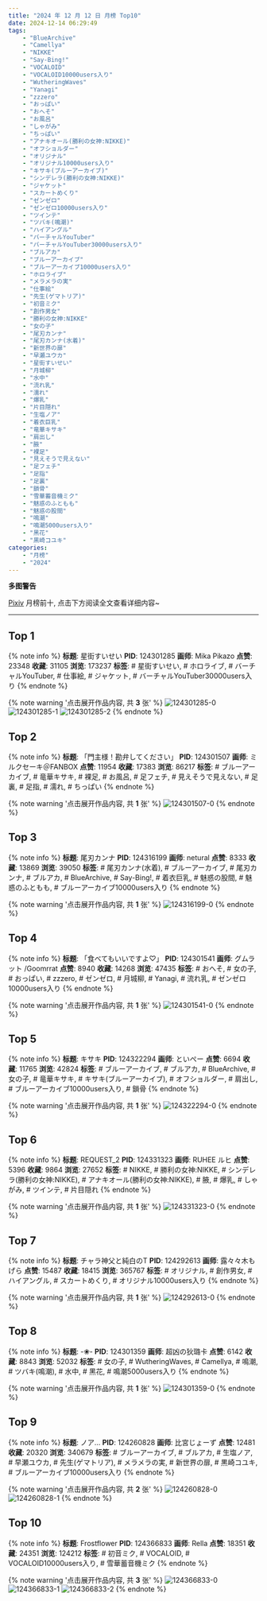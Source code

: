 ```yaml
---
title: "2024 年 12 月 12 日 月榜 Top10"
date: 2024-12-14 06:29:49
tags:
    - "BlueArchive"
    - "Camellya"
    - "NIKKE"
    - "Say-Bing!"
    - "VOCALOID"
    - "VOCALOID10000users入り"
    - "WutheringWaves"
    - "Yanagi"
    - "zzzero"
    - "おっぱい"
    - "おへそ"
    - "お風呂"
    - "しゃがみ"
    - "ちっぱい"
    - "アナキオール(勝利の女神:NIKKE)"
    - "オフショルダー"
    - "オリジナル"
    - "オリジナル10000users入り"
    - "キサキ(ブルーアーカイブ)"
    - "シンデレラ(勝利の女神:NIKKE)"
    - "ジャケット"
    - "スカートめくり"
    - "ゼンゼロ"
    - "ゼンゼロ10000users入り"
    - "ツインテ"
    - "ツバキ(鳴潮)"
    - "ハイアングル"
    - "バーチャルYouTuber"
    - "バーチャルYouTuber30000users入り"
    - "ブルアカ"
    - "ブルーアーカイブ"
    - "ブルーアーカイブ10000users入り"
    - "ホロライブ"
    - "メラメラの実"
    - "仕事絵"
    - "先生(ゲマトリア)"
    - "初音ミク"
    - "創作男女"
    - "勝利の女神:NIKKE"
    - "女の子"
    - "尾刃カンナ"
    - "尾刃カンナ(水着)"
    - "新世界の扉"
    - "早瀬ユウカ"
    - "星街すいせい"
    - "月城柳"
    - "水中"
    - "流れ乳"
    - "濡れ"
    - "爆乳"
    - "片目隠れ"
    - "生塩ノア"
    - "着衣巨乳"
    - "竜華キサキ"
    - "肩出し"
    - "腋"
    - "裸足"
    - "見えそうで見えない"
    - "足フェチ"
    - "足指"
    - "足裏"
    - "鎖骨"
    - "雪華蓄音機ミク"
    - "魅惑のふともも"
    - "魅惑の股間"
    - "鳴潮"
    - "鳴潮5000users入り"
    - "黑花"
    - "黒崎コユキ"
categories:
    - "月榜"
    - "2024"
---
```


<i class="fa fa-triangle-exclamation"></i>**多图警告**<i class="fa fa-triangle-exclamation"></i>

[Pixiv](https://www.pixiv.net/) 月榜前十, 点击下方阅读全文查看详细内容~

<!-- more -->

---

## Top 1

{% note info %}
**标题**: 星街すいせい
**PID**: 124301285 **画师**: Mika Pikazo
**点赞**: 23348 **收藏**: 31105 **浏览**: 173237
**标签**: # 星街すいせい, # ホロライブ, # バーチャルYouTuber, # 仕事絵, # ジャケット, # バーチャルYouTuber30000users入り
{% endnote %}

{% note warning '点击展开作品内容, 共 **3** 张' %}
![124301285-0](https://i.pixiv.re/img-original/img/2024/11/15/00/00/42/124301285_p0.png)
![124301285-1](https://i.pixiv.re/img-original/img/2024/11/15/00/00/42/124301285_p1.png)
![124301285-2](https://i.pixiv.re/img-original/img/2024/11/15/00/00/42/124301285_p2.png)
{% endnote %}

## Top 2

{% note info %}
**标题**: 「門主様！勘弁してください」
**PID**: 124301507 **画师**: ミルクセーキ＠FANBOX
**点赞**: 11954 **收藏**: 17383 **浏览**: 86217
**标签**: # ブルーアーカイブ, # 竜華キサキ, # 裸足, # お風呂, # 足フェチ, # 見えそうで見えない, # 足裏, # 足指, # 濡れ, # ちっぱい
{% endnote %}

{% note warning '点击展开作品内容, 共 **1** 张' %}
![124301507-0](https://i.pixiv.re/img-original/img/2024/11/15/00/02/57/124301507_p0.jpg)
{% endnote %}

## Top 3

{% note info %}
**标题**: 尾刃カンナ
**PID**: 124316199 **画师**: netural
**点赞**: 8333 **收藏**: 13869 **浏览**: 39050
**标签**: # 尾刃カンナ(水着), # ブルーアーカイブ, # 尾刃カンナ, # ブルアカ, # BlueArchive, # Say-Bing!, # 着衣巨乳, # 魅惑の股間, # 魅惑のふともも, # ブルーアーカイブ10000users入り
{% endnote %}

{% note warning '点击展开作品内容, 共 **1** 张' %}
![124316199-0](https://i.pixiv.re/img-original/img/2024/11/15/15/33/38/124316199_p0.png)
{% endnote %}

## Top 4

{% note info %}
**标题**: 「食べてもいいですよ♡」
**PID**: 124301541 **画师**: グムラット /Goomrrat
**点赞**: 8940 **收藏**: 14268 **浏览**: 47435
**标签**: # おへそ, # 女の子, # おっぱい, # zzzero, # ゼンゼロ, # 月城柳, # Yanagi, # 流れ乳, # ゼンゼロ10000users入り
{% endnote %}

{% note warning '点击展开作品内容, 共 **1** 张' %}
![124301541-0](https://i.pixiv.re/img-original/img/2024/11/15/00/03/33/124301541_p0.png)
{% endnote %}

## Top 5

{% note info %}
**标题**: キサキ
**PID**: 124322294 **画师**: といぺー
**点赞**: 6694 **收藏**: 11765 **浏览**: 42824
**标签**: # ブルーアーカイブ, # ブルアカ, # BlueArchive, # 女の子, # 竜華キサキ, # キサキ(ブルーアーカイブ), # オフショルダー, # 肩出し, # ブルーアーカイブ10000users入り, # 鎖骨
{% endnote %}

{% note warning '点击展开作品内容, 共 **1** 张' %}
![124322294-0](https://i.pixiv.re/img-original/img/2024/11/15/19/30/02/124322294_p0.jpg)
{% endnote %}

## Top 6

{% note info %}
**标题**: REQUEST_2
**PID**: 124331323 **画师**: RUHEE ルヒ
**点赞**: 5396 **收藏**: 9864 **浏览**: 27652
**标签**: # NIKKE, # 勝利の女神:NIKKE, # シンデレラ(勝利の女神:NIKKE), # アナキオール(勝利の女神:NIKKE), # 腋, # 爆乳, # しゃがみ, # ツインテ, # 片目隠れ
{% endnote %}

{% note warning '点击展开作品内容, 共 **1** 张' %}
![124331323-0](https://i.pixiv.re/img-original/img/2024/11/15/23/44/12/124331323_p0.jpg)
{% endnote %}

## Top 7

{% note info %}
**标题**: チャラ神父と純白のT
**PID**: 124292613 **画师**: 露々々木もげら
**点赞**: 15487 **收藏**: 18415 **浏览**: 365767
**标签**: # オリジナル, # 創作男女, # ハイアングル, # スカートめくり, # オリジナル10000users入り
{% endnote %}

{% note warning '点击展开作品内容, 共 **1** 张' %}
![124292613-0](https://i.pixiv.re/img-original/img/2024/11/14/20/05/00/124292613_p0.jpg)
{% endnote %}

## Top 8

{% note info %}
**标题**: -❀-
**PID**: 124301359 **画师**: 超凶の狄璐卡
**点赞**: 6142 **收藏**: 8843 **浏览**: 52032
**标签**: # 女の子, # WutheringWaves, # Camellya, # 鳴潮, # ツバキ(鳴潮), # 水中, # 黑花, # 鳴潮5000users入り
{% endnote %}

{% note warning '点击展开作品内容, 共 **1** 张' %}
![124301359-0](https://i.pixiv.re/img-original/img/2024/11/15/00/01/15/124301359_p0.jpg)
{% endnote %}

## Top 9

{% note info %}
**标题**: ノア…
**PID**: 124260828 **画师**: 比宮じょーず
**点赞**: 12481 **收藏**: 20320 **浏览**: 340679
**标签**: # ブルーアーカイブ, # ブルアカ, # 生塩ノア, # 早瀬ユウカ, # 先生(ゲマトリア), # メラメラの実, # 新世界の扉, # 黒崎コユキ, # ブルーアーカイブ10000users入り
{% endnote %}

{% note warning '点击展开作品内容, 共 **2** 张' %}
![124260828-0](https://i.pixiv.re/img-original/img/2024/11/13/19/19/01/124260828_p0.png)
![124260828-1](https://i.pixiv.re/img-original/img/2024/11/13/19/19/01/124260828_p1.png)
{% endnote %}

## Top 10

{% note info %}
**标题**: Frostflower
**PID**: 124366833 **画师**: Rella
**点赞**: 18351 **收藏**: 24351 **浏览**: 124212
**标签**: # 初音ミク, # VOCALOID, # VOCALOID10000users入り, # 雪華蓄音機ミク
{% endnote %}

{% note warning '点击展开作品内容, 共 **3** 张' %}
![124366833-0](https://i.pixiv.re/img-original/img/2024/11/17/00/30/14/124366833_p0.png)
![124366833-1](https://i.pixiv.re/img-original/img/2024/11/17/00/30/14/124366833_p1.png)
![124366833-2](https://i.pixiv.re/img-original/img/2024/11/17/00/30/14/124366833_p2.png)
{% endnote %}
